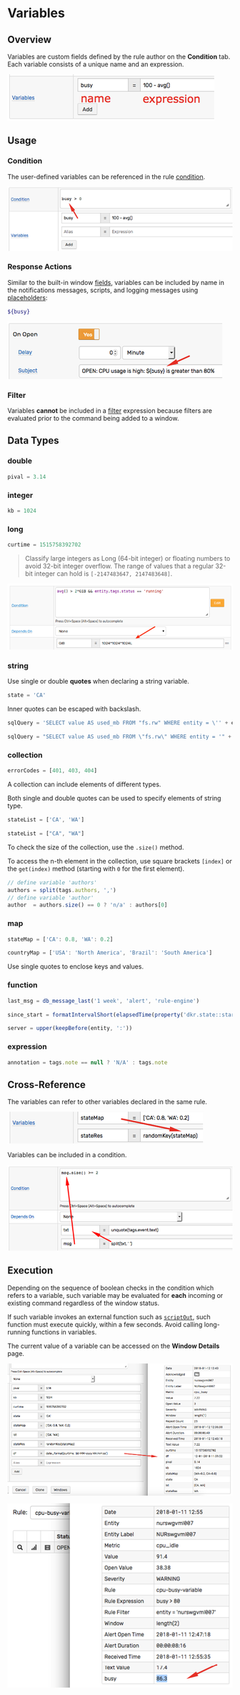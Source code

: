 # Variables

## Overview

Variables are custom fields defined by the rule author on the **Condition** tab. Each variable consists of a unique name and an expression.

![](./images/variables.png)

## Usage

### Condition

The user-defined variables can be referenced in the rule [condition](condition.md).

![](./images/variables-condition.png)

### Response Actions

Similar to the built-in window [fields](window.md#window-fields), variables can be included by name in the notifications messages, scripts, and logging messages using [placeholders](placeholders.md):

```bash
${busy}
```

![](./images/variables-refer.png)

### Filter

Variables **cannot** be included in a [filter](filters.md) expression because filters are evaluated prior to the command being added to a window.

## Data Types

### double

```javascript
pival = 3.14
```

### integer

```javascript
kb = 1024
```

### long

```javascript
curtime = 1515758392702
```

> Classify large integers as Long (64-bit integer) or floating numbers to avoid 32-bit integer overflow. The range of values that a regular 32-bit integer can hold is `[-2147483647, 2147483648]`.

![](./images/variables-large-integers.png)

### string

Use single or double **quotes** when declaring a string variable.

```javascript
state = 'CA'
```

Inner quotes can be escaped with backslash.

```javascript
sqlQuery = 'SELECT value AS used_mb FROM "fs.rw" WHERE entity = \'' + entity + '\''
```

```javascript
sqlQuery = "SELECT value AS used_mb FROM \"fs.rw\" WHERE entity = '" + entity + "'"
```

### collection

```javascript
errorCodes = [401, 403, 404]
```

A collection can include elements of different types.

Both single and double quotes can be used to specify elements of string type.

```javascript
stateList = ['CA', 'WA']
```

```javascript
stateList = ["CA", "WA"]
```

To check the size of the collection, use the `.size()` method.

To access the n-th element in the collection, use square brackets `[index]` or the `get(index)` method (starting with `0` for the first element).

```javascript
// define variable 'authors'
authors = split(tags.authors, ',')
// define variable 'author'
author  = authors.size() == 0 ? 'n/a' : authors[0]
```

### map

```javascript
stateMap = ['CA': 0.8, 'WA': 0.2]
```

```javascript
countryMap = ['USA': 'North America', 'Brazil': 'South America']
```

Use single quotes to enclose keys and values.

### function

```javascript
last_msg = db_message_last('1 week', 'alert', 'rule-engine')
```

```javascript
since_start = formatIntervalShort(elapsedTime(property('dkr.state::started')))
```

```javascript
server = upper(keepBefore(entity, ':'))
```

### expression

```javascript
annotation = tags.note == null ? 'N/A' : tags.note
```

## Cross-Reference

The variables can refer to other variables declared in the same rule.

![](./images/variables-reference.png)

Variables can be included in a condition.

![](./images/variables-refer-indirect.png)

## Execution

Depending on the sequence of boolean checks in the condition which refers to a variable, such variable may be evaluated for **each** incoming or existing command regardless of the window status.

If such variable invokes an external function such as [`scriptOut`](functions-script.md), such function must execute quickly, within a few seconds. Avoid calling long-running functions in variables.

The current value of a variable can be accessed on the **Window Details** page.

![](./images/variables-window-2.png)

![](./images/variables-window.png)

